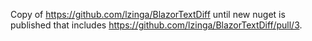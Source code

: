 Copy of https://github.com/lzinga/BlazorTextDiff until new nuget is published that includes https://github.com/lzinga/BlazorTextDiff/pull/3.